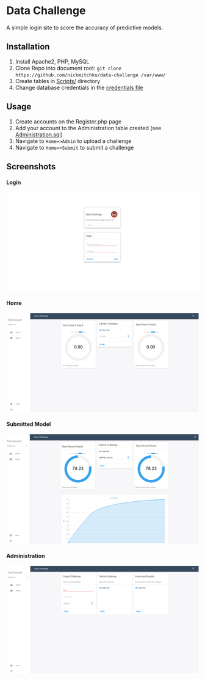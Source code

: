 # Data Challenge

A simple login site to score the accuracy of predictive models.

## Installation

1. Install Apache2, PHP, MySQL
2. Clone Repo into document root: ``git clone https://github.com/nickmitchko/data-challenge /var/www/``
3. Create tables in [Scripts/](Scripts/) directory
4. Change database credentials in the [credentials file](App/Database/Credentials.php)

## Usage

1. Create accounts on the Register.php page
2. Add your account to the Administration table created (see [Administration.sql](Scripts/Administration.sql))
3. Navigate to ``Home=>Admin`` to upload a challenge
4. Navigate to ``Home=>Submit`` to submit a challenge

## Screenshots

#### Login
![](Images/Home.png)

#### Home

![](Images/Submit.png)

#### Submitted Model

![](Images/Submit%20Complete.png)

#### Administration

![](Images/Admin.png)
